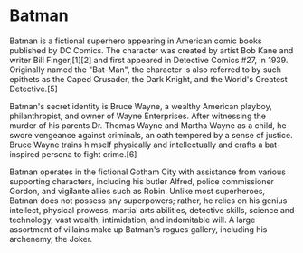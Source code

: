 # Batman

Batman is a fictional superhero appearing in American comic books published by DC Comics. The character was created by artist Bob Kane and writer Bill Finger,[1][2] and first appeared in Detective Comics #27, in 1939. Originally named the "Bat-Man", the character is also referred to by such epithets as the Caped Crusader, the Dark Knight, and the World's Greatest Detective.[5]

Batman's secret identity is Bruce Wayne, a wealthy American playboy, philanthropist, and owner of Wayne Enterprises. After witnessing the murder of his parents Dr. Thomas Wayne and Martha Wayne as a child, he swore vengeance against criminals, an oath tempered by a sense of justice. Bruce Wayne trains himself physically and intellectually and crafts a bat-inspired persona to fight crime.[6]

Batman operates in the fictional Gotham City with assistance from various supporting characters, including his butler Alfred, police commissioner Gordon, and vigilante allies such as Robin. Unlike most superheroes, Batman does not possess any superpowers; rather, he relies on his genius intellect, physical prowess, martial arts abilities, detective skills, science and technology, vast wealth, intimidation, and indomitable will. A large assortment of villains make up Batman's rogues gallery, including his archenemy, the Joker. 
